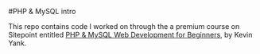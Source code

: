 #PHP & MySQL intro

This repo contains code I worked on through the a premium course on Sitepoint entitled [PHP & MySQL Web Development for Beginners][1], by Kevin Yank.

[1]: https://www.sitepoint.com/premium/courses/php-mysql-web-development-for-beginners-13